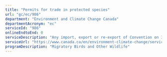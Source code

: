 ```yaml
---
title: "Permits for trade in protected species"
url: "gc/ec/986"
department: "Environment and Climate Change Canada"
departmentAcronym: "ec"
serviceId: "986"
onlineEndtoEnd: 0
serviceDescription: "Any import, export or re-export of Convention on International Trade in Endangered Species of Wild Fauna and Flora (CITES)-listed species has to be authorized through a permitting system.  Environment and Climate Change Canada and its partners are responsible for issuing CITES permits and certificates. A specimen of CITES-listed species may be imported or exported (or re-exported) only if the appropriate permit or certificate has been obtained and presented for clearance at the port of entry or port of exit."
serviceUrl: "https://www.canada.ca/en/environment-climate-change/services/convention-international-trade-endangered-species/permits.html"
programDescription: "Migratory Birds and Other Wildlife"
---
```

